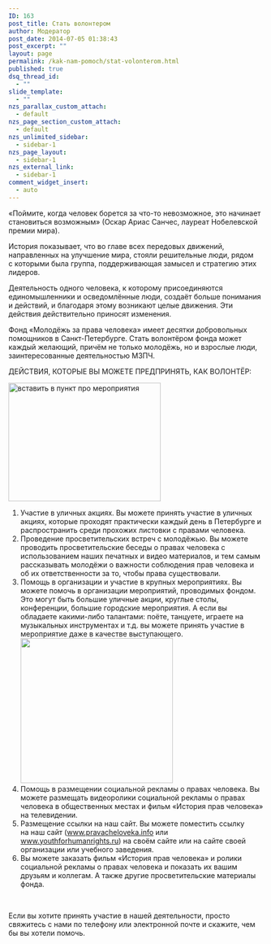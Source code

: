 ```yaml
---
ID: 163
post_title: Стать волонтером
author: Модератор
post_date: 2014-07-05 01:38:43
post_excerpt: ""
layout: page
permalink: /kak-nam-pomoch/stat-volonterom.html
published: true
dsq_thread_id:
  - ""
slide_template:
  - ""
nzs_parallax_custom_attach:
  - default
nzs_page_section_custom_attach:
  - default
nzs_unlimited_sidebar:
  - sidebar-1
nzs_page_layout:
  - sidebar-1
nzs_external_link:
  - sidebar-1
comment_widget_insert:
  - auto
---
```

«Поймите, когда человек борется за что-то невозможное, это начинает становиться возможным» (Оскар Ариас Санчес, лауреат Нобелевской премии мира).

История показывает, что во главе всех передовых движений, направленных на улучшение мира, стояли решительные люди, рядом с которыми была группа, поддерживающая замысел и стратегию этих лидеров.

Деятельность одного человека, к которому присоединяются единомышленники и осведомлённые люди, создаёт больше понимания и действий, и благодаря этому возникают целые движения. Эти действия действительно приносят изменения.

Фонд «Молодёжь за права человека» имеет десятки добровольных помощников в Санкт-Петербурге. Стать волонтёром фонда может каждый желающий, причём не только молодёжь, но и взрослые люди, заинтересованные деятельностью МЗПЧ.

ДЕЙСТВИЯ, КОТОРЫЕ ВЫ МОЖЕТЕ ПРЕДПРИНЯТЬ, КАК ВОЛОНТЁР:

<a href="http://pravacheloveka.info/wp-content/uploads/2014/07/vstavit-v-punkt-pro-meropriyatiya.jpg"><img class="alignleft wp-image-1818 size-medium" src="http://pravacheloveka.info/wp-content/uploads/2014/07/vstavit-v-punkt-pro-meropriyatiya-300x233.jpg" alt="вставить в пункт про мероприятия" width="300" height="233" /></a>
<ol>
	<li>Участие в уличных акциях. Вы можете принять участие в уличных акциях, которые проходят практически каждый день в Петербурге и распространить среди прохожих листовки с правами человека.</li>
	<li>Проведение просветительских встреч с молодёжью. Вы можете проводить просветительские беседы о правах человека с использованием наших печатных и видео материалов, и тем самым рассказывать молодёжи о важности соблюдения прав человека и об их ответственности за то, чтобы права существовали.</li>
	<li>Помощь в организации и участие в крупных мероприятиях. Вы можете помочь в организации мероприятий, проводимых фондом. Это могут быть большие уличные акции, круглые столы, конференции, большие городские мероприятия. А если вы обладаете какими-либо талантами: поёте, танцуете, играете на музыкальных инструментах и т.д. вы можете принять участие в мероприятие даже в качестве выступающего.<a href="http://pravacheloveka.info/wp-content/uploads/2014/07/vstavit-v-punkt-pro-krupny-e-meropriyatiya.jpg"><img class="alignnone size-medium wp-image-1650" src="http://pravacheloveka.info/wp-content/uploads/2014/07/vstavit-v-punkt-pro-meropriyatiya.jpg" alt="вставить в пункт про мероприятия" width="1" height="1" /><img class=" wp-image-1820 size-medium alignright" src="http://pravacheloveka.info/wp-content/uploads/2014/07/vstavit-v-punkt-pro-krupny-e-meropriyatiya-300x285.jpg" alt="" width="300" height="285" /></a></li>
	<li>Помощь в размещении социальной рекламы о правах человека. Вы можете размещать видеоролики социальной рекламы о правах человека в общественных местах и фильм «История прав человека» на телевидении.</li>
	<li>Размещение ссылки на наш сайт. Вы можете поместить ссылку на наш сайт (<a href="http://pravacheloveka.info">www.pravacheloveka.info</a> или <a href="http://www.youthforhumanrights.ru">www.youthforhumanrights.ru</a>) на своём сайте или на сайте своей организации или учебного заведения.</li>
	<li>Вы можете заказать фильм «История прав человека» и ролики социальной рекламы о правах человека и показать их вашим друзьям и коллегам. А также другие просветительские материалы фонда.</li>
</ol>
&nbsp;

Если вы хотите принять участие в нашей деятельности, просто свяжитесь с нами по телефону или электронной почте и скажите, чем бы вы хотели помочь.